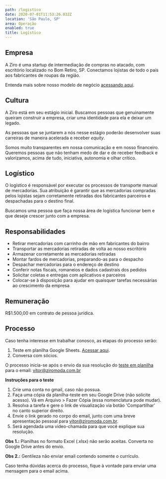 ```yaml
---
path: /logistico
date: 2020-07-01T11:53:26.032Z
location: 'São Paulo, SP'
area: Operação
enabled: true
title: Logístico
---
```

## Empresa

A Ziro é uma startup de intermediação de compras no atacado, com escritório localizado no Bom Retiro, SP. Conectamos lojistas de todo o país aos fabricantes de roupas da região.

Entenda mais sobre nosso modelo de negócio <a href='https://bit.ly/2Bs6SjE' target='_blank'>acessando aqui</a>.

## Cultura

A Ziro está em seu estágio inicial. Buscamos pessoas que genuinamente queiram construir a empresa, criar uma identidade para ela e deixar um legado.

As pessoas que se juntarem a nós nesse estágio poderão desenvolver suas carreiras de maneira acelerada e receber _equity_.

Somos muito transparentes em nossa comunicação e em nosso financeiro. Queremos pessoas que não tenham medo de dar e de receber feedback e valorizamos, acima de tudo, iniciativa, autonomia e olhar crítico.

## Logístico

O logístico é responsável por executar os processos de transporte manual de mercadorias. Sua atribuição é garantir que as mercadorias compradas pelos lojistas sejam corretamente retiradas dos fabricantes parceiros e despachadas para o destino final.

Buscamos uma pessoa que faça nossa área de logística funcionar bem e que deseje crescer junto com a empresa.

## Responsabilidades

* Retirar mercadorias com carrinho de mão em fabricantes do bairro
* Transportar as mercadorias retiradas de volta ao nosso escritório
* Armazenar corretamente as mercadorias retiradas
* Montar fardos de mercadorias, preparando-as para o despacho
* Despachar mercadorias para o endereço de destino
* Conferir notas fiscais, romaneios e dados cadastrais dos pedidos 
* Solicitar coletas e entregas com aplicativos e parceiros
* Colocar-se à disposição para ajudar em quaisquer tarefas necessárias ao crescimento da empresa

## Remuneração

R$1.500,00 em contrato de pessoa jurídica.

## Processo

Caso tenha interesse em trabalhar conosco, as etapas do processo serão:

1. Teste em planilha Google Sheets. <a href='http://bit.ly/filtro-logistica' target='_blank'>Acessar aqui</a>.
2. Conversa com sócios.

O processo inicia-se após o envio da sua resolução do <a href='http://bit.ly/filtro-logistica' target='_blank'>teste em planilha</a> para o email: vitor@ziromoda.com.br

**Instruções para o teste**

1. Crie uma conta no gmail, caso não possua.
2. Faça uma cópia da planilha-teste em seu Google Drive (não solicite acesso). Vá em Arquivo > Fazer Cópia (essa nomenclatura pode mudar).
3. Resolva a tarefa e gere o link de visualização via botão 'Compartilhar' no canto superior direito.
4. Envie o link gerado no corpo do email, junto com uma breve apresentação pessoal para vitor@ziromoda.com.br.
5. Será agendada uma video-chamada para que você explique sua resolução.

**Obs 1.:** Planilhas no formato Excel (.xlsx) não serão aceitas. Converta no Google Drive antes do envio.

**Obs 2.:** Gentileza não enviar email contendo somente o currículo.

Caso tenha dúvidas acerca do processo, fique à vontade para enviar uma mensagem para o email acima.
